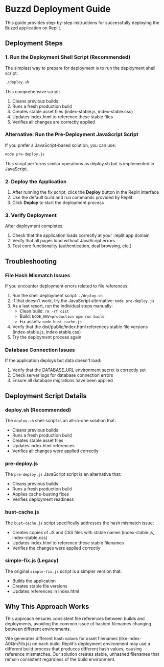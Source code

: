 # Buzzd Deployment Guide

This guide provides step-by-step instructions for successfully deploying the Buzzd application on Replit.

## Deployment Steps

### 1. Run the Deployment Shell Script (Recommended)

The simplest way to prepare for deployment is to run the deployment shell script:

```bash
./deploy.sh
```

This comprehensive script:
1. Cleans previous builds
2. Runs a fresh production build 
3. Creates stable asset files (index-stable.js, index-stable.css)
4. Updates index.html to reference these stable files
5. Verifies all changes are correctly applied

### Alternative: Run the Pre-Deployment JavaScript Script

If you prefer a JavaScript-based solution, you can use:

```bash
node pre-deploy.js
```

This script performs similar operations as deploy.sh but is implemented in JavaScript.

### 2. Deploy the Application

1. After running the fix script, click the **Deploy** button in the Replit interface
2. Use the default build and run commands provided by Replit
3. Click **Deploy** to start the deployment process

### 3. Verify Deployment

After deployment completes:
1. Check that the application loads correctly at your .replit.app domain
2. Verify that all pages load without JavaScript errors
3. Test core functionality (authentication, deal browsing, etc.)

## Troubleshooting

### File Hash Mismatch Issues

If you encounter deployment errors related to file references:

1. Run the shell deployment script: `./deploy.sh`
2. If that doesn't work, try the JavaScript alternative: `node pre-deploy.js`
3. As a last resort, run the individual steps manually:
   - Clean build: `rm -rf dist`
   - Build: `NODE_ENV=production npm run build`
   - Fix assets: `node bust-cache.js`
4. Verify that the dist/public/index.html references stable file versions (index-stable.js, index-stable.css)
5. Try the deployment process again

### Database Connection Issues

If the application deploys but data doesn't load:

1. Verify that the DATABASE_URL environment secret is correctly set
2. Check server logs for database connection errors
3. Ensure all database migrations have been applied

## Deployment Script Details

### deploy.sh (Recommended)

The `deploy.sh` shell script is an all-in-one solution that:
- Cleans previous builds
- Runs a fresh production build 
- Creates stable asset files
- Updates index.html references
- Verifies all changes were applied correctly

### pre-deploy.js

The `pre-deploy.js` JavaScript script is an alternative that:
- Cleans previous builds
- Runs a fresh production build 
- Applies cache-busting fixes
- Verifies deployment readiness

### bust-cache.js

The `bust-cache.js` script specifically addresses the hash mismatch issue:
- Creates copies of JS and CSS files with stable names (index-stable.js, index-stable.css)
- Updates index.html to reference these stable filenames
- Verifies the changes were applied correctly

### simple-fix.js (Legacy)

The original `simple-fix.js` script is a simpler version that:
- Builds the application
- Creates stable file versions
- Updates references in index.html

## Why This Approach Works

This approach ensures consistent file references between builds and deployments, avoiding the common issue of hashed filenames changing between different environments. 

Vite generates different hash values for asset filenames (like index-A0Qm7ilb.js) on each build. Replit's deployment environment may use a different build process that produces different hash values, causing reference mismatches. Our solution creates stable, unhashed filenames that remain consistent regardless of the build environment.